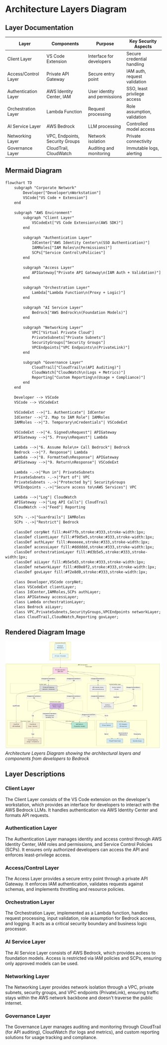 # Architecture Layers Diagram

## Layer Documentation

| Layer | Components | Purpose | Key Security Aspects |
|-------|------------|---------|---------------------|
| Client Layer | VS Code Extension | Interface for developers | Secure credential handling |
| Access/Control Layer | Private API Gateway | Secure entry point | IAM auth, request validation |
| Authentication Layer | AWS Identity Center, IAM | User identity and permissions | SSO, least privilege access |
| Orchestration Layer | Lambda Function | Request processing | Role assumption, validation |
| AI Service Layer | AWS Bedrock | LLM processing | Controlled model access |
| Networking Layer | VPC, Endpoints, Security Groups | Network isolation | Private connectivity |
| Governance Layer | CloudTrail, CloudWatch | Auditing and monitoring | Immutable logs, alerting |

## Mermaid Diagram

```mermaid
flowchart TD
    subgraph "Corporate Network"
        Developer["Developer\nWorkstation"]
        VSCode["VS Code + Extension"]
    end
    
    subgraph "AWS Environment"
        subgraph "Client Layer"
            VSCodeExt["VS Code Extension\n(AWS SDK)"]
        end
        
        subgraph "Authentication Layer"
            IdCenter["AWS Identity Center\n(SSO Authentication)"]
            IAMRoles["IAM Roles\n(Permissions)"]
            SCPs["Service Control\nPolicies"]
        end
        
        subgraph "Access Layer"
            APIGateway["Private API Gateway\n(IAM Auth + Validation)"]
        end
        
        subgraph "Orchestration Layer"
            Lambda["Lambda Function\n(Proxy + Logic)"]
        end
        
        subgraph "AI Service Layer"
            Bedrock["AWS Bedrock\n(Foundation Models)"]
        end
        
        subgraph "Networking Layer"
            VPC["Virtual Private Cloud"]
            PrivateSubnets["Private Subnets"]
            SecurityGroups["Security Groups"]
            VPCEndpoints["VPC Endpoints\n(PrivateLink)"]
        end
        
        subgraph "Governance Layer"
            CloudTrail["CloudTrail\n(API Auditing)"]
            CloudWatch["CloudWatch\n(Logs + Metrics)"]
            Reporting["Custom Reporting\n(Usage + Compliance)"]
        end
    end
    
    Developer --> VSCode
    VSCode --> VSCodeExt
    
    VSCodeExt -->|"1. Authenticate"| IdCenter
    IdCenter -->|"2. Map to IAM Role"| IAMRoles
    IAMRoles -->|"3. Temporary\nCredentials"| VSCodeExt
    
    VSCodeExt -->|"4. Signed\nRequest"| APIGateway
    APIGateway -->|"5. Proxy\nRequest"| Lambda
    
    Lambda -->|"6. Assume Role\n+ Call Bedrock"| Bedrock
    Bedrock -->|"7. Response"| Lambda
    Lambda -->|"8. Formatted\nResponse"| APIGateway
    APIGateway -->|"9. Return\nResponse"| VSCodeExt
    
    Lambda -.->|"Run in"| PrivateSubnets
    PrivateSubnets -.->|"Part of"| VPC
    PrivateSubnets -.->|"Protected by"| SecurityGroups
    VPCEndpoints -.->|"Secure access to\nAWS Services"| VPC
    
    Lambda -->|"Log"| CloudWatch
    APIGateway -->|"Log API Calls"| CloudTrail
    CloudWatch -->|"Feed"| Reporting
    
    SCPs -.->|"Guardrails"| IAMRoles
    SCPs -.->|"Restrict"| Bedrock
    
    classDef corpNet fill:#e4f7fb,stroke:#333,stroke-width:1px;
    classDef clientLayer fill:#f9d5e5,stroke:#333,stroke-width:1px;
    classDef authLayer fill:#eeeeee,stroke:#333,stroke-width:1px;
    classDef accessLayer fill:#dddddd,stroke:#333,stroke-width:1px;
    classDef orchestrationLayer fill:#d3b5e5,stroke:#333,stroke-width:1px;
    classDef aiLayer fill:#b5e5d3,stroke:#333,stroke-width:1px;
    classDef networkLayer fill:#d0e8f2,stroke:#333,stroke-width:1px;
    classDef govLayer fill:#f2e8d0,stroke:#333,stroke-width:1px;
    
    class Developer,VSCode corpNet;
    class VSCodeExt clientLayer;
    class IdCenter,IAMRoles,SCPs authLayer;
    class APIGateway accessLayer;
    class Lambda orchestrationLayer;
    class Bedrock aiLayer;
    class VPC,PrivateSubnets,SecurityGroups,VPCEndpoints networkLayer;
    class CloudTrail,CloudWatch,Reporting govLayer;
```

## Rendered Diagram Image

![Architecture Layers Diagram](images/arch-layers.png)
*Architecture Layers Diagram showing the architectural layers and components from developers to Bedrock*

## Layer Descriptions

### Client Layer
The Client Layer consists of the VS Code extension on the developer's workstation, which provides an interface for developers to interact with the AWS Bedrock LLMs. It handles authentication via AWS Identity Center and formats API requests.

### Authentication Layer
The Authentication Layer manages identity and access control through AWS Identity Center, IAM roles and permissions, and Service Control Policies (SCPs). It ensures only authorized developers can access the API and enforces least-privilege access.

### Access/Control Layer
The Access Layer provides a secure entry point through a private API Gateway. It enforces IAM authentication, validates requests against schemas, and implements throttling and resource policies.

### Orchestration Layer
The Orchestration Layer, implemented as a Lambda function, handles request processing, input validation, role assumption for Bedrock access, and logging. It acts as a critical security boundary and business logic processor.

### AI Service Layer
The AI Service Layer consists of AWS Bedrock, which provides access to foundation models. Access is restricted via IAM policies and SCPs, ensuring only approved models can be used.

### Networking Layer
The Networking Layer provides network isolation through a VPC, private subnets, security groups, and VPC endpoints (PrivateLink), ensuring traffic stays within the AWS network backbone and doesn't traverse the public internet.

### Governance Layer
The Governance Layer manages auditing and monitoring through CloudTrail (for API auditing), CloudWatch (for logs and metrics), and custom reporting solutions for usage tracking and compliance.
